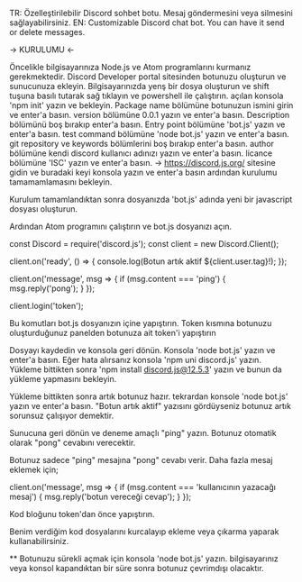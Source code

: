 TR: Özelleştirilebilir Discord sohbet botu. Mesaj göndermesini veya silmesini sağlayabilirsiniz. 
EN: Customizable Discord chat bot. You can have it send or delete messages.

-> KURULUMU <-

Öncelikle bilgisayarınıza Node.js ve Atom programlarını kurmanız gerekmektedir.
Discord Developer portal sitesinden botunuzu oluşturun ve sunucunuza ekleyin.
Bilgisayarınızda yenş bir dosya oluşturun ve shift tuşuna basılı tutarak sağ tıklayın ve powershell ile çalıştırın.
açılan konsola 'npm init' yazın ve bekleyin.
Package name bölümüne botunuzun ismini girin ve enter'a basın.
version bölümüne 0.0.1 yazın ve enter'a basın.
Description bölümünü boş bırakıp enter'a basın.
Entry point bölümüne 'bot.js' yazın ve enter'a basın.
test command bölümüne 'node bot.js' yazın ve enter'a basın.
git repository ve keywords bölümlerini boş bırakıp enter'a basın.
author bölümüne kendi discord kullanıcı adınızı yazın ve enter'a basın.
licance bölümüne 'ISC' yazın ve enter'a basın.
-> https://discord.js.org/ sitesine gidin ve buradaki keyi konsola yazın ve enter'a basın ardından kurulumu tamamamlamasını bekleyin.

Kurulum tamamlandıktan sonra dosyanızda 'bot.js' adında yeni bir javascript dosyası oluşturun.

Ardından Atom programını çalıştırın ve bot.js dosyanızı açın.

const Discord = require('discord.js'); const client = new Discord.Client();

client.on('ready', () => { console.log(Botun artık aktif ${client.user.tag}!); });

client.on('message', msg => { if (msg.content === 'ping') { msg.reply('pong'); } });

client.login('token');

Bu komutları bot.js dosyanızın içine yapıştırın. Token kısmına botunuzu oluşturduğunuz panelden botunuza ait token'i yapıştırın

Dosyayı kaydedin ve konsola geri dönün. Konsola 'node bot.js' yazın ve enter'a basın. Eğer hata alırsanız konsola 'npm uni discord.js' yazın. Yükleme bittikten sonra 'npm install discord.js@12.5.3' yazın ve bunun da yükleme yapmasını bekleyin.

Yükleme bittikten sonra artık botunuz hazır. tekrardan konsole 'node bot.js' yazın ve enter'a basın. "Botun artık aktif" yazısını gördüyseniz botunuz artık sorunsuz çalışıyor demektir.

Sunucuna geri dönün ve deneme amaçlı "ping" yazın. Botunuz otomatik olarak "pong" cevabını verecektir.

Botunuz sadece "ping" mesajına "pong" cevabı verir. Daha fazla mesaj eklemek için;

client.on('message', msg => { if (msg.content === 'kullanıcının yazacağı mesaj') { msg.reply('botun vereceği cevap'); } });

Kod bloğunu token'dan önce yapıştırın.

Benim verdiğim kod dosyalarını kurcalayıp ekleme veya çıkarma yaparak kullanabilirsiniz.

** Botunuzu sürekli açmak için konsola 'node bot.js' yazın. bilgisayarınız veya konsol kapandıktan bir süre sonra botunuz çevrimdışı olacaktır.
